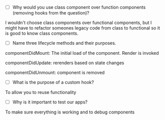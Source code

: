 - [ ] Why would you use class component over function components (removing hooks from the question)?

I wouldn't choose class components over functional components, but I might have to refactor someones legacy code from class to functional so it is good to know class components.

- [ ] Name three lifecycle methods and their purposes.

componentDidMount: The initial load of the component. Render is invoked

componentDidUpdate: rerenders based on state changes

componentDidUnmount: component is removed

- [ ] What is the purpose of a custom hook?

To allow you to reuse functionality

- [ ] Why is it important to test our apps?

To make sure everything is working and to debug components